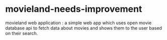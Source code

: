 # movieland-needs-improvement
movieland web application : a simple web app which uses open movie database api to fetch data about movies and shows them to the user based on their search.
